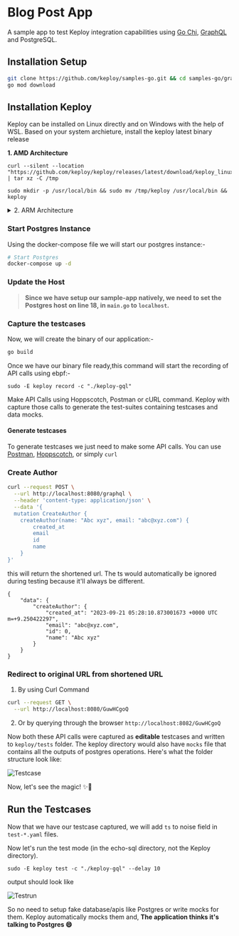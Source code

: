 # Blog Post App

A sample  app to test Keploy integration capabilities using [Go Chi](https://go-chi.io/), [GraphQL](https://graphql.org/) and PostgreSQL. 

## Installation Setup

```bash
git clone https://github.com/keploy/samples-go.git && cd samples-go/graphql-sql
go mod download
```

## Installation Keploy

Keploy can be installed on Linux directly and on Windows with the help of WSL. Based on your system archieture, install the keploy latest binary release

**1. AMD Architecture**

```shell
curl --silent --location "https://github.com/keploy/keploy/releases/latest/download/keploy_linux_amd64.tar.gz" | tar xz -C /tmp

sudo mkdir -p /usr/local/bin && sudo mv /tmp/keploy /usr/local/bin && keploy
```

<details>
<summary> 2. ARM Architecture </summary>

```shell
curl --silent --location "https://github.com/keploy/keploy/releases/latest/download/keploy_linux_arm64.tar.gz" | tar xz -C /tmp

sudo mkdir -p /usr/local/bin && sudo mv /tmp/keploy /usr/local/bin && keploy
```

</details>

### Start Postgres Instance 

Using the docker-compose file we will start our postgres instance:-

```bash
# Start Postgres
docker-compose up -d
```

### Update the Host

> **Since we have setup our sample-app natively, we need to set the Postgres host on line 18, in `main.go` to `localhost`.**

### Capture the testcases

Now, we will create the binary of our application:-

```zsh
go build
```

Once we have our binary file ready,this command will start the recording of API calls using ebpf:-

```shell
sudo -E keploy record -c "./keploy-gql"
```

Make API Calls using Hoppscotch, Postman or cURL command. Keploy with capture those calls to generate the test-suites containing testcases and data mocks.


#### Generate testcases

To generate testcases we just need to make some API calls. You can use [Postman](https://www.postman.com/), [Hoppscotch](https://hoppscotch.io/), or simply `curl`

### Create Author

```bash
curl --request POST \
  --url http://localhost:8080/graphql \
  --header 'content-type: application/json' \
  --data '{
  mutation CreateAuthor {
    createAuthor(name: "Abc xyz", email: "abc@xyz.com") {
        created_at
        email
        id
        name
    }
}'
```

this will return the shortened url. The ts would automatically be ignored during testing because it'll always be different.

```
{
    "data": {
        "createAuthor": {
            "created_at": "2023-09-21 05:28:10.873001673 +0000 UTC m=+9.250422297",
            "email": "abc@xyz.com",
            "id": 0,
            "name": "Abc xyz"
        }
    }
}
```

### Redirect to original URL from shortened URL 

1. By using Curl Command
```bash
curl --request GET \
  --url http://localhost:8080/GuwHCgoQ
```

2. Or by querying through the browser `http://localhost:8082/GuwHCgoQ`

Now both these API calls were captured as **editable** testcases and written to `keploy/tests` folder. The keploy directory would also have `mocks` file that contains all the outputs of postgres operations. Here's what the folder structure look like:

![Testcase](./img/testcases.png?raw=true)

Now, let's see the magic! ✨💫

## Run the Testcases

Now that we have our testcase captured, we will add `ts` to noise field in `test-*.yaml` files. 

Now let's run the test mode (in the echo-sql directory, not the Keploy directory).

```shell
sudo -E keploy test -c "./keploy-gql" --delay 10
```

output should look like

![Testrun](./img/testrun.png?raw=true)

So no need to setup fake database/apis like Postgres or write mocks for them. Keploy automatically mocks them and, **The application thinks it's talking to Postgres 😄**